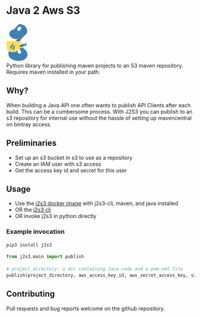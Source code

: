 # Java 2 Aws S3

<img src="logo.png" height="100"/>
<br/>
Python library for publishing maven projects to an S3 maven repository. Requires maven installed in your path. 

## Why?
When building a Java API one often wants to publish API Clients after each build. This can be a cumbersome process. With J2S3 you can publish to an s3 repository for internal use without the hassle of setting up mavencentral on bintray access.

## Preliminaries
- Set up an s3 bucket in s3 to use as a repository
- Create an IAM user with s3 access
- Get the access key id and secret for this user

## Usage
- Use the [j2s3 docker image](https://hub.docker.com/r/jackmahoney/j2s3/) with j2s3-cli, maven, and java installed
- OR the [j2s3 cli](https://pypi.org/project/j2s3-cli/)
- OR invoke j2s3 in python directly


### Example invocation

```bash
pip3 install j2s3
```

```python
from j2s3.main import publish

# project_directory: a dir containing Java code and a pom.xml file
publish(project_directory, aws_access_key_id, aws_secret_access_key, s3_bucket_name)
```

## Contributing
Pull requests and bug reports welcome on the github repository.
